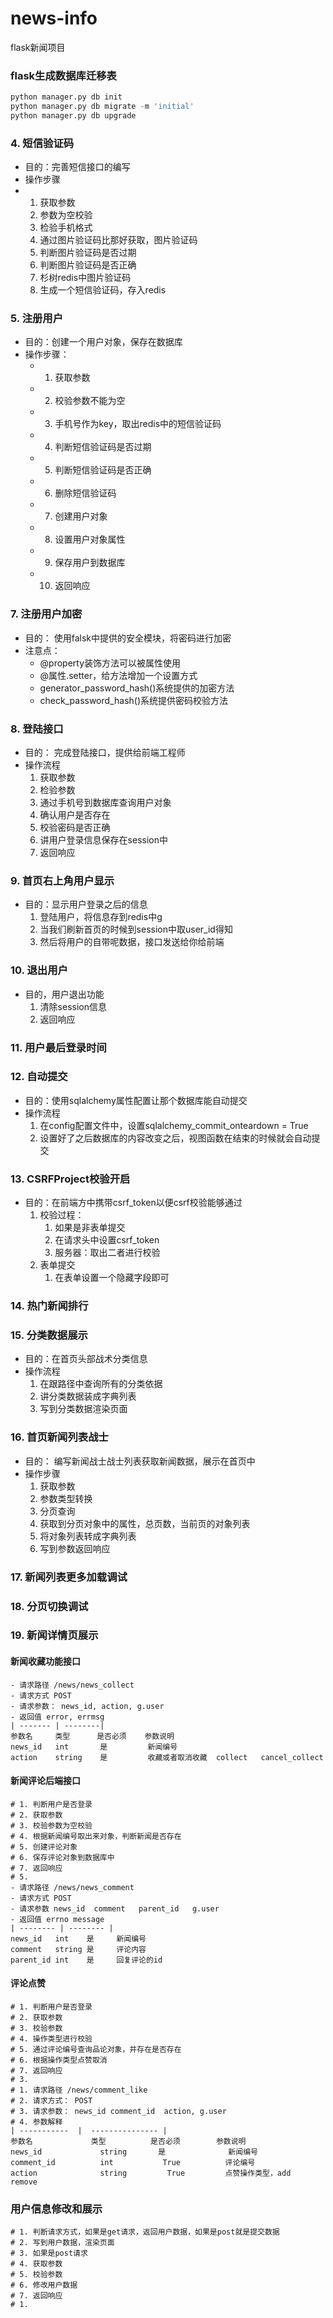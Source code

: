 # news-info
flask新闻项目

### flask生成数据库迁移表
```python
python manager.py db init
python manager.py db migrate -m 'initial'
python manager.py db upgrade
```



### 4. 短信验证码

 - 目的：完善短信接口的编写
 - 操作步骤
 - 1. 获取参数
   2. 参数为空校验
   3. 检验手机格式
   4. 通过图片验证码比那好获取，图片验证码
   5. 判断图片验证码是否过期
   6. 判断图片验证码是否正确
   7. 杉树redis中图片验证码
   8. 生成一个短信验证码，存入redis


### 5. 注册用户
 - 目的：创建一个用户对象，保存在数据库
 - 操作步骤：
   - 1. 获取参数
   - 2. 校验参数不能为空
   - 3. 手机号作为key，取出redis中的短信验证码
   - 4. 判断短信验证码是否过期
   - 5. 判断短信验证码是否正确
   - 6. 删除短信验证码
   - 7. 创建用户对象
   - 8. 设置用户对象属性
   - 9. 保存用户到数据库
   - 10. 返回响应

### 7. 注册用户加密

 - 目的： 使用falsk中提供的安全模块，将密码进行加密
 - 注意点：
   - @property装饰方法可以被属性使用
   - @属性.setter，给方法增加一个设置方式
   - generator_password_hash()系统提供的加密方法
   - check_password_hash()系统提供密码校验方法

### 8. 登陆接口
 - 目的： 完成登陆接口，提供给前端工程师
 - 操作流程
   1. 获取参数
   2. 检验参数
   3. 通过手机号到数据库查询用户对象
   4. 确认用户是否存在
   5. 校验密码是否正确
   6. 讲用户登录信息保存在session中
   7. 返回响应
### 9. 首页右上角用户显示
  - 目的：显示用户登录之后的信息
    1. 登陆用户，将信息存到redis中g
    2. 当我们刷新首页的时候到session中取user_id得知
    3. 然后将用户的自带呢数据，接口发送给你给前端
### 10. 退出用户
  - 目的，用户退出功能
    1. 清除session信息
    2. 返回响应
### 11. 用户最后登录时间

    
### 12. 自动提交
 - 目的：使用sqlalchemy属性配置让那个数据库能自动提交
 - 操作流程
   1. 在config配置文件中，设置sqlalchemy_commit_onteardown = True
   2. 设置好了之后数据库的内容改变之后，视图函数在结束的时候就会自动提交
### 13. CSRFProject校验开启
 - 目的：在前端方中携带csrf_token以便csrf校验能够通过
   1. 校验过程：
      1. 如果是非表单提交
      2. 在请求头中设置csrf_token
      3. 服务器：取出二者进行校验
   2. 表单提交
      1. 在表单设置一个隐藏字段即可
### 14. 热门新闻排行
### 15. 分类数据展示
 - 目的：在首页头部战术分类信息
 - 操作流程
   1. 在跟路径中查询所有的分类依据
   2. 讲分类数据装成字典列表
   3. 写到分类数据渲染页面
### 16. 首页新闻列表战士
  - 目的： 编写新闻战士战士列表获取新闻数据，展示在首页中
  - 操作步骤
    1. 获取参数
    2. 参数类型转换
    3. 分页查询
    4. 获取到分页对象中的属性，总页数，当前页的对象列表
    5. 将对象列表转成字典列表
    6. 写到参数返回响应
### 17. 新闻列表更多加载调试
### 18. 分页切换调试
### 19. 新闻详情页展示

#### 新闻收藏功能接口
    - 请求路径 /news/news_collect
    - 请求方式 POST
    - 请求参数： news_id, action, g.user
    - 返回值 error, errmsg
    | ------- | --------|
    参数名     类型      是否必须    参数说明
    news_id   int       是         新闻编号
    action    string    是         收藏或者取消收藏  collect   cancel_collect

#### 新闻评论后端接口
    # 1. 判断用户是否登录
    # 2. 获取参数
    # 3. 校验参数为空校验
    # 4. 根据新闻编号取出来对象，判断新闻是否存在
    # 5. 创建评论对象
    # 6. 保存评论对象到数据库中 
    # 7. 返回响应
    # 5. 
    - 请求路径 /news/news_comment
    - 请求方式 POST
    - 请求参数 news_id  comment   parent_id   g.user
    - 返回值 errno message
    | -------- | -------- |
    news_id   int    是     新闻编号
    comment   string 是     评论内容
    parent_id int    是     回复评论的id

#### 评论点赞
    # 1. 判断用户是否登录
    # 2. 获取参数 
    # 3. 校验参数
    # 4. 操作类型进行校验
    # 5. 通过评论编号查询品论对象，并存在是否存在
    # 6. 根据操作类型点赞取消
    # 7. 返回响应
    # 3.
    # 1. 请求路径 /news/comment_like
    # 2. 请求方式： POST
    # 3. 请求参数： news_id comment_id  action, g.user
    # 4. 参数解释
    | -----------  |  --------------- |
    参数名             类型          是否必须        参数说明
    news_id             string       是              新闻编号
    comment_id          int           True          评论编号
    action              string         True         点赞操作类型，add  remove

### 用户信息修改和展示
    # 1. 判断请求方式，如果是get请求，返回用户数据，如果是post就是提交数据
    # 2. 写到用户数据，渲染页面
    # 3. 如果是post请求
    # 4. 获取参数
    # 5. 校验参数
    # 6. 修改用户数据
    # 7. 返回响应
    # 1. 



































